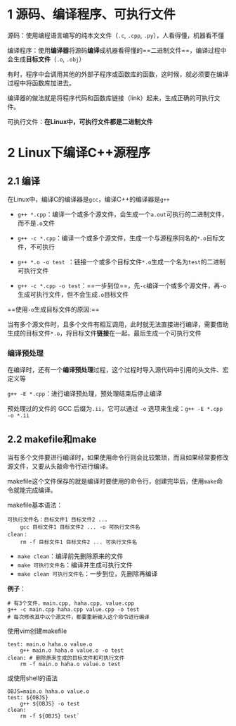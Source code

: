 # 1 源码、编译程序、可执行文件

源码：使用编程语言编写的纯本文文件（`.c`, `.cpp`, `.py`），人看得懂，机器看不懂

编译程序：使用**编译器**将源码**编译**成机器看得懂的==二进制文件==，编译过程中会生成**目标文件**（`.o`, `.obj`）

有时，程序中会调用其他的外部子程序或函数库的函数，这时候，就必须要在编译过程中将函数库加进去。

编译器的做法就是将程序代码和函数库链接（link）起来，生成正确的可执行文件。

可执行文件：**在Linux中，可执行文件都是二进制文件**



# 2 Linux下编译C++源程序

## 2.1 编译

在Linux中，编译C的编译器是`gcc`，编译C++的编译器是`g++`

- `g++ *.cpp`：编译一个或多个源文件，会生成一个`a.out`可执行的二进制文件，而不是`.o`文件

  

- `g++ -c *.cpp`：编译一个或多个源文件，生成一个与源程序同名的`*.o`目标文件，不可执行

- `g++ *.o -o test `：链接一个或多个目标文件`*.o`生成一个名为`test`的二进制可执行文件



- `g++ -c *.cpp -o test`：==一步到位==，先`-c`编译一个或多个源文件，再`-o`生成可执行文件，但不会生成`.o`目标文件



==使用`-o`生成目标文件的原因:==

当有多个源文件时，且多个文件有相互调用，此时就无法直接进行编译，需要借助生成的目标文件`*.o`，将目标文件**链接**在一起，最后生成一个可执行文件



### 编译预处理

在编译时，还有一个**编译预处理**过程，这个过程时导入源代码中引用的头文件、宏定义等

`g++ -E *.cpp`：进行编译预处理，预处理结束后停止编译

预处理过的文件的 GCC 后缀为`.ii`，它可以通过 `-o` 选项来生成：`g++ -E *.cpp -o *.ii`



## 2.2 makefile和make

当有多个文件要进行编译时，如果使用命令行则会比较繁琐，而且如果经常要修改源文件，又要从头敲命令行进行编译。

makefile这个文件保存的就是编译时要使用的命令行，创建完毕后，使用`make`命令就能完成编译。

makefile基本语法：

```shell\
可执行文件名：目标文件1 目标文件2 ...
	gcc 目标文件1 目标文件2 ... -o 可执行文件名
clean：
	rm -f 目标文件1 目标文件2 ... 可执行文件名
```

- `make clean`：编译前先删除原来的文件
- `make 可执行文件名`：编译并生成可执行文件
- `make clean 可执行文件名`：一步到位，先删除再编译



**例子**：

```shell
# 有3个文件，main.cpp, haha.cpp, value.cpp
g++ -c main.cpp haha.cpp value.cpp -o test
# 每次修改其中以个源文件，都要重新输入这个命令进行编译
```

使用vim创建makefile

```shell
test: main.o haha.o value.o
	g++ main.o haha.o value.o -o test 
clean: # 删除原来生成的目标文件和可执行文件
	rm -f main.o haha.o value.o test
```

或使用shell的语法

```shell
OBJS=main.o haha.o value.o
test: ${OBJS}
	g++ ${OBJS} -o test
clean:
	rm -f ${OBJS} test`
```